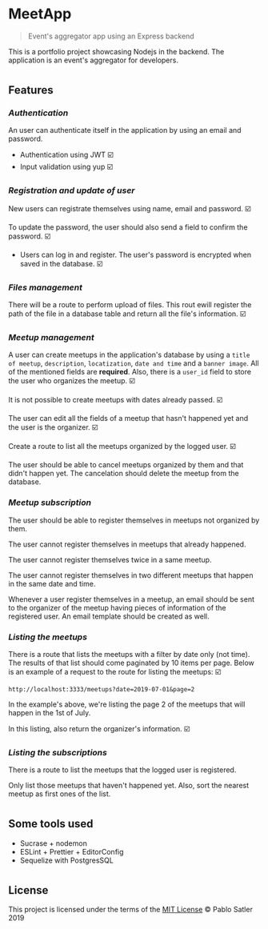 # MeetApp

> Event's aggregator app using an Express backend

This is a portfolio project showcasing Nodejs in the backend. The application is an event's aggregator for developers.

#

## Features

### _Authentication_

An user can authenticate itself in the application by using an email and password.

- Authentication using JWT :ballot_box_with_check:
- Input validation using yup :ballot_box_with_check:

### _Registration and update of user_

New users can registrate themselves using name, email and password. :ballot_box_with_check:

To update the password, the user should also send a field to confirm the password. :ballot_box_with_check:

- Users can log in and register. The user's password is encrypted when saved in the database. :ballot_box_with_check:

### _Files management_

There will be a route to perform upload of files. This rout ewill register the path of the file in a database table and return all the file's information. :ballot_box_with_check:

### _Meetup management_

A user can create meetups in the application's database by using a `title of meetup`, `description`, `locatization`, `date and time` and a `banner image`. All of the mentioned fields are **required**. Also, there is a `user_id` field to store the user who organizes the meetup. :ballot_box_with_check:

It is not possible to create meetups with dates already passed. :ballot_box_with_check:

The user can edit all the fields of a meetup that hasn't happened yet and the user is the organizer. :ballot_box_with_check:

Create a route to list all the meetups organized by the logged user. :ballot_box_with_check:

The user should be able to cancel meetups organized by them and that didn't happen yet. The cancelation should delete the meetup from the database.

### _Meetup subscription_

The user should be able to register themselves in meetups not organized by them.

The user cannot register themselves in meetups that already happened.

The user cannot register themselves twice in a same meetup.

The user cannot register themselves in two different meetups that happen in the same date and time.

Whenever a user register themselves in a meetup, an email should be sent to the organizer of the meetup having pieces of information of the registered user. An email template should be created as well.

### _Listing the meetups_

There is a route that lists the meetups with a filter by date only (not time). The results of that list should come paginated by 10 items per page. Below is an example of a request to the route for listing the meetups: :ballot_box_with_check:

```
http://localhost:3333/meetups?date=2019-07-01&page=2
```

In the example's above, we're listing the page 2 of the meetups that will happen in the 1st of July.

In this listing, also return the organizer's information. :ballot_box_with_check:

### _Listing the subscriptions_

There is a route to list the meetups that the logged user is registered.

Only list those meetups that haven't happened yet. Also, sort the nearest meetup as first ones of the list.

#

## Some tools used

- Sucrase + nodemon
- ESLint + Prettier + EditorConfig
- Sequelize with PostgresSQL

#

## License

This project is licensed under the terms of the [MIT License](https://opensource.org/licenses/mit-license.html) © Pablo Satler 2019
